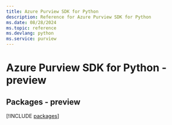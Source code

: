 ```yaml
---
title: Azure Purview SDK for Python
description: Reference for Azure Purview SDK for Python
ms.date: 08/28/2024
ms.topic: reference
ms.devlang: python
ms.service: purview
---
```

# Azure Purview SDK for Python - preview
## Packages - preview
[!INCLUDE [packages](purview-index.md)]